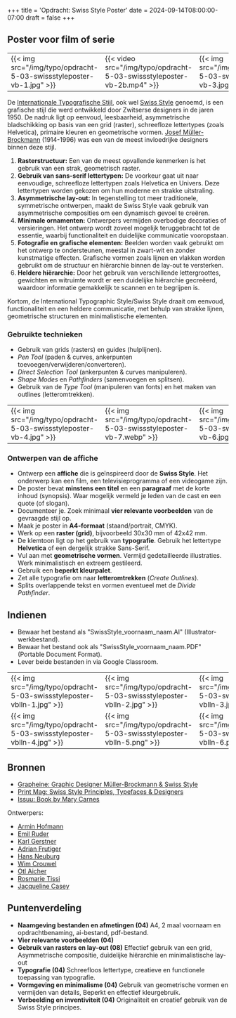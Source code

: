 +++
title = 'Opdracht: Swiss Style Poster'
date = 2024-09-14T08:00:00-07:00
draft = false
+++

## Poster voor film of serie

|   |   |   |
|---|---|---|
|{{< img src="/img/typo/opdracht-5-03-swissstyleposter-vb-1.jpg" >}}|{{< video src="/img/typo/opdracht-5-03-swissstyleposter-vb-2b.mp4" >}}|{{< img src="/img/typo/opdracht-5-03-swissstyleposter-vb-3.jpg" >}}|

De [Internationale Typografische Stijl](https://en.wikipedia.org/wiki/International_Typographic_Style), ook wel [Swiss Style](https://en.wikipedia.org/wiki/Swiss_Style_(design)) genoemd, is een grafische stijl die werd ontwikkeld door Zwitserse designers in de jaren 1950. De nadruk ligt op eenvoud, leesbaarheid, asymmetrische bladschikking op basis van een grid (raster), schreefloze lettertypes (zoals Helvetica), primaire kleuren en geometrische vormen. [Josef Müller-Brockmann](https://en.wikipedia.org/wiki/Josef_M%C3%BCller-Brockmann) (1914-1996) was een van de meest invloedrijke designers binnen deze stijl.

1. **Rasterstructuur:** Een van de meest opvallende kenmerken is het gebruik van een strak, geometrisch raster. 
2. **Gebruik van sans-serif lettertypen:** De voorkeur gaat uit naar eenvoudige, schreefloze lettertypen zoals Helvetica en Univers. Deze lettertypen worden gekozen om hun moderne en strakke uitstraling.
3. **Asymmetrische lay-out:** In tegenstelling tot meer traditionele, symmetrische ontwerpen, maakt de Swiss Style vaak gebruik van asymmetrische composities om een dynamisch gevoel te creëren.
4. **Minimale ornamenten:** Ontwerpers vermijden overbodige decoraties of versieringen. Het ontwerp wordt zoveel mogelijk teruggebracht tot de essentie, waarbij functionaliteit en duidelijke communicatie vooropstaan.
5. **Fotografie en grafische elementen:** Beelden worden vaak gebruikt om het ontwerp te ondersteunen, meestal in zwart-wit en zonder kunstmatige effecten. Grafische vormen zoals lijnen en vlakken worden gebruikt om de structuur en hiërarchie binnen de lay-out te versterken.
6. **Heldere hiërarchie:** Door het gebruik van verschillende lettergroottes, gewichten en witruimte wordt er een duidelijke hiërarchie gecreëerd, waardoor informatie gemakkelijk te scannen en te begrijpen is.

Kortom, de International Typographic Style/Swiss Style draait om eenvoud, functionaliteit en een heldere communicatie, met behulp van strakke lijnen, geometrische structuren en minimalistische elementen.

### Gebruikte technieken

- Gebruik van grids (rasters) en guides (hulplijnen).
- *Pen Tool* (paden & curves, ankerpunten toevoegen/verwijderen/converteren).
- *Direct Selection Tool* (ankerpunten & curves manipuleren).
- *Shape Modes* en *Pathfinders* (samenvoegen en splitsen).
- Gebruik van de *Type Tool* (manipuleren van fonts) en het maken van outlines (letteromtrekken).

|   |   |   |
|---|---|---|
|{{< img src="/img/typo/opdracht-5-03-swissstyleposter-vb-4.jpg" >}}|{{< img src="/img/typo/opdracht-5-03-swissstyleposter-vb-7.webp" >}}|{{< img src="/img/typo/opdracht-5-03-swissstyleposter-vb-6.jpg" >}}|

### Ontwerpen van de affiche

- Ontwerp een **affiche** die is geïnspireerd door de **Swiss Style**. Het onderwerp kan een film, een televisieprogramma of een videogame zijn.
- De poster bevat **minstens een titel** en een **paragraaf** met de korte inhoud (synopsis). Waar mogelijk vermeld je leden van de cast en een quote (of slogan).
- Documenteer je. Zoek minimaal **vier relevante voorbeelden** van de gevraagde stijl op.
- Maak je poster in **A4-formaat** (staand/portrait, CMYK).
- Werk op een **raster (grid)**, bijvoorbeeld 30x30 mm of 42x42 mm.
- De klemtoon ligt op het gebruik van **typografie**. Gebruik het lettertype **Helvetica** of een dergelijk strakke Sans-Serif.
- Vul aan met **geometrische vormen**. Vermijd gedetailleerde illustraties. Werk minimalistisch en extreem gestileerd.
- Gebruik een **beperkt kleurpalet**.
- Zet alle typografie om naar **letteromtrekken** (*Create Outlines*).
- Splits overlappende tekst en vormen eventueel met de *Divide Pathfinder*.

## Indienen

- Bewaar het bestand als "SwissStyle_voornaam_naam.AI" (Illustrator-werkbestand).
- Bewaar het bestand ook als "SwissStyle_voornaam_naam.PDF" (Portable Document Format).
- Lever beide bestanden in via Google Classroom.

|   |   |   |
|---|---|---|
|{{< img src="/img/typo/opdracht-5-03-swissstyleposter-vblln-1.jpg" >}}|{{< img src="/img/typo/opdracht-5-03-swissstyleposter-vblln-2.jpg" >}}|{{< img src="/img/typo/opdracht-5-03-swissstyleposter-vblln-3.jpg" >}}|
|{{< img src="/img/typo/opdracht-5-03-swissstyleposter-vblln-4.jpg" >}}|{{< img src="/img/typo/opdracht-5-03-swissstyleposter-vblln-5.png" >}}|{{< img src="/img/typo/opdracht-5-03-swissstyleposter-vblln-6.png" >}}|

## Bronnen

- [Grapheine: Graphic Designer Müller-Brockmann & Swiss Style](https://www.grapheine.com/en/graphic-design-en/graphic-designer-muller-brockmann-swiss-style)
- [Print Mag: Swiss Style Principles, Typefaces & Designers](https://www.printmag.com/featured/swiss-style-principles-typefaces-designers/)
- [Issuu: Book by Mary Carnes](https://issuu.com/mary_carnes/docs/book_mary_carnes)

Ontwerpers: 
- [Armin Hofmann](https://en.wikipedia.org/wiki/Armin_Hofmann)
- [Emil Ruder](https://en.wikipedia.org/wiki/Emil_Ruder)
- [Karl Gerstner](https://en.wikipedia.org/wiki/Karl_Gerstner)
- [Adrian Frutiger](https://en.wikipedia.org/wiki/Adrian_Frutiger)
- [Hans Neuburg](https://en.wikipedia.org/wiki/Hans_Neuburg)
- [Wim Crouwel](https://en.wikipedia.org/wiki/Wim_Crouwel)
- [Otl Aicher](https://en.wikipedia.org/wiki/Otl_Aicher)
- [Rosmarie Tissi](https://en.wikipedia.org/wiki/Rosmarie_Tissi)
- [Jacqueline Casey](https://en.wikipedia.org/wiki/Jacqueline_Casey)

## Puntenverdeling

- **Naamgeving bestanden en afmetingen (04)** A4, 2 maal voornaam en opdrachtbenaming, ai-bestand, pdf-bestand. 
- **Vier relevante voorbeelden (04)**
- **Gebruik van rasters en lay-out (08)** Effectief gebruik van een grid, Asymmetrische compositie, duidelijke hiërarchie en minimalistische lay-out
- **Typografie (04)** Schreefloos lettertype, creatieve en functionele toepassing van typografie.
- **Vormgeving en minimalisme (04)** Gebruik van geometrische vormen en vermijden van details, Beperkt en effectief kleurgebruik.
- **Verbeelding en inventiviteit (04)** Originaliteit en creatief gebruik van de Swiss Style principes.